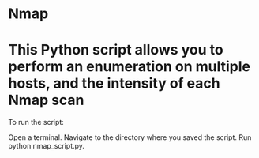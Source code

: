 # Nmap
# This Python script allows you to perform an enumeration on multiple hosts, and the intensity of each Nmap scan

To run the script:

Open a terminal.
Navigate to the directory where you saved the script.
Run python nmap_script.py.

